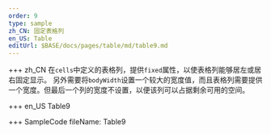 ```yaml
--- 
order: 9
type: sample
zh_CN: 固定表格列
en_US: Table
editUrl: $BASE/docs/pages/table/md/table9.md
---
```


+++ zh_CN
在<Code>cells</Code>中定义的表格列，提供<Code>fixed</Code>属性，以使表格列能够居左或居右固定显示。
另外需要将<Code>bodyWidth</Code>设置一个较大的宽度值，而且表格列需要提供一个宽度。但最后一个列的宽度不设置，以便该列可以占据剩余可用的空间。


+++ en_US
Table9

+++ SampleCode
fileName: Table9
